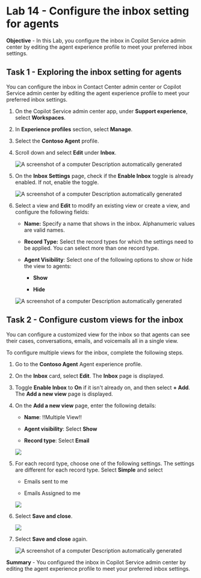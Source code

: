 # Lab 14 - Configure the inbox setting for agents

**Objective** - In this Lab, you configure the inbox in Copilot Service admin center by editing the agent experience profile to meet your preferred inbox settings.

## Task 1 - Exploring the inbox setting for agents

You can configure the inbox in Contact Center admin center or Copilot
Service admin center by editing the agent experience profile to meet
your preferred inbox settings.

1.  On the Copilot Service admin center app, under **Support experience**, select **Workspaces**.

2.  In **Experience profiles** section, select **Manage**.

3. Select the **Contoso Agent** profile.

4. Scroll down and select **Edit** under **Inbox**.

    ![A screenshot of a computer Description automatically
generated](./media/media14/image0.png)

5.  On the **Inbox Settings** page, check if the **Enable Inbox** toggle is already enabled. If not, enable the toggle.

    ![A screenshot of a computer Description automatically
generated](./media/media14/image1.png)

6.  Select a view and **Edit** to modify an existing view or create a
    view, and configure the following fields:

    - **Name:** Specify a name that shows in the inbox. Alphanumeric
      values are valid names.

    - **Record Type:** Select the record types for which the settings
      need to be applied. You can select more than one record type.

    - **Agent Visibility**: Select one of the following options to show
      or hide the view to agents:

      - **Show**

      - **Hide**

    ![A screenshot of a computer Description automatically
generated](./media/media14/image2.png)

## Task 2 - Configure custom views for the inbox

You can configure a customized view for the inbox so that agents can see
their cases, conversations, emails, and voicemails all in a single view.

To configure multiple views for the inbox, complete the following steps.

1.  Go to the **Contoso Agent** Agent experience profile.

2.  On the **Inbox** card, select **Edit**. The **Inbox** page is
    displayed.

3.  Toggle **Enable Inbox** to **On** if it isn't already on, and then
    select **+ Add**. The **Add a new view** page is displayed.

4.  On the **Add a new view** page, enter the following details:

    - **Name**: !!Multiple View!!

    - **Agent visibility**: Select **Show**

    - **Record type**: Select **Email**

    ![](./media/media14/image3.png)

5.  For each record type, choose one of the following settings. The
    settings are different for each record type. Select **Simple** and
    select

    - Emails sent to me

    - Emails Assigned to me

    ![](./media/media14/image4.png)

6.  Select **Save and close**.

    ![](./media/media14/image5.png)

7.  Select **Save and close** again.

    ![A screenshot of a computer Description automatically
generated](./media/media14/image6.png)

**Summary** - You configured the inbox in Copilot Service admin center by editing the agent experience profile to meet your preferred inbox settings.

